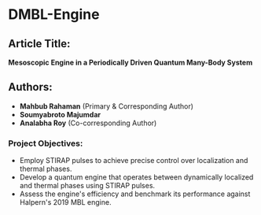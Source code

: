 # DMBL-Engine

## Article Title:
**Mesoscopic Engine in a Periodically Driven Quantum Many-Body System**

## Authors:
- **Mahbub Rahaman** (Primary & Corresponding Author)
- **Soumyabroto Majumdar**
- **Analabha Roy** (Co-corresponding Author)

### Project Objectives:
- Employ STIRAP pulses to achieve precise control over localization and thermal phases.
- Develop a quantum engine that operates between dynamically localized and thermal phases using STIRAP pulses.
- Assess the engine's efficiency and benchmark its performance against Halpern's 2019 MBL engine.
